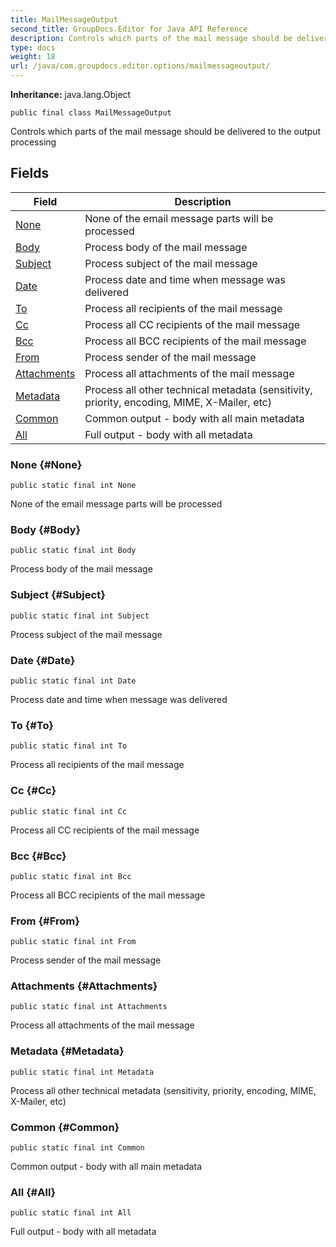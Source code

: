 ```yaml
---
title: MailMessageOutput
second_title: GroupDocs.Editor for Java API Reference
description: Controls which parts of the mail message should be delivered to the output processing
type: docs
weight: 18
url: /java/com.groupdocs.editor.options/mailmessageoutput/
---
```

**Inheritance:**
java.lang.Object
```
public final class MailMessageOutput
```

Controls which parts of the mail message should be delivered to the output processing
## Fields

| Field | Description |
| --- | --- |
| [None](#None) | None of the email message parts will be processed |
| [Body](#Body) | Process body of the mail message |
| [Subject](#Subject) | Process subject of the mail message |
| [Date](#Date) | Process date and time when message was delivered |
| [To](#To) | Process all recipients of the mail message |
| [Cc](#Cc) | Process all CC recipients of the mail message |
| [Bcc](#Bcc) | Process all BCC recipients of the mail message |
| [From](#From) | Process sender of the mail message |
| [Attachments](#Attachments) | Process all attachments of the mail message |
| [Metadata](#Metadata) | Process all other technical metadata (sensitivity, priority, encoding, MIME, X-Mailer, etc) |
| [Common](#Common) | Common output - body with all main metadata |
| [All](#All) | Full output - body with all metadata |
### None {#None}
```
public static final int None
```


None of the email message parts will be processed

### Body {#Body}
```
public static final int Body
```


Process body of the mail message

### Subject {#Subject}
```
public static final int Subject
```


Process subject of the mail message

### Date {#Date}
```
public static final int Date
```


Process date and time when message was delivered

### To {#To}
```
public static final int To
```


Process all recipients of the mail message

### Cc {#Cc}
```
public static final int Cc
```


Process all CC recipients of the mail message

### Bcc {#Bcc}
```
public static final int Bcc
```


Process all BCC recipients of the mail message

### From {#From}
```
public static final int From
```


Process sender of the mail message

### Attachments {#Attachments}
```
public static final int Attachments
```


Process all attachments of the mail message

### Metadata {#Metadata}
```
public static final int Metadata
```


Process all other technical metadata (sensitivity, priority, encoding, MIME, X-Mailer, etc)

### Common {#Common}
```
public static final int Common
```


Common output - body with all main metadata

### All {#All}
```
public static final int All
```


Full output - body with all metadata

